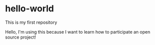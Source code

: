 # hello-world
This is my first repository 

Hello, I'm using this because I want to learn how
to participate an open source project!
